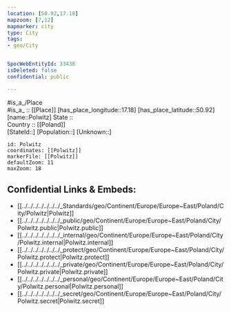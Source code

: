 ```yaml
---
location: [50.92,17.18] 
mapzoom: [7,12] 
mapmarker: city 
type: City
tags:
- geo/City


SpocWebEntityId: 33438
isDeleted: false
confidential: public

---
```

#is_a_/Place  
#is_a_ :: [[Place]] 
[has_place_longitude::17.18] 
[has_place_latitude::50.92] 
[name::Polwitz] 
State ::  
Country :: [[Poland]]  
[StateId::] 
[Population::] 
[Unknown::] 


```leaflet
id: Polwitz
coordinates: [[Polwitz]] 
markerFile: [[Polwitz]] 
defaultZoom: 11 
maxZoom: 18
```


## Confidential Links & Embeds: 
- [[../../../../../../../_Standards/geo/Continent/Europe/Europe~East/Poland/City/Polwitz|Polwitz]] 
- [[../../../../../../../_public/geo/Continent/Europe/Europe~East/Poland/City/Polwitz.public|Polwitz.public]] 
- [[../../../../../../../_internal/geo/Continent/Europe/Europe~East/Poland/City/Polwitz.internal|Polwitz.internal]] 
- [[../../../../../../../_protect/geo/Continent/Europe/Europe~East/Poland/City/Polwitz.protect|Polwitz.protect]] 
- [[../../../../../../../_private/geo/Continent/Europe/Europe~East/Poland/City/Polwitz.private|Polwitz.private]] 
- [[../../../../../../../_personal/geo/Continent/Europe/Europe~East/Poland/City/Polwitz.personal|Polwitz.personal]] 
- [[../../../../../../../_secret/geo/Continent/Europe/Europe~East/Poland/City/Polwitz.secret|Polwitz.secret]] 

